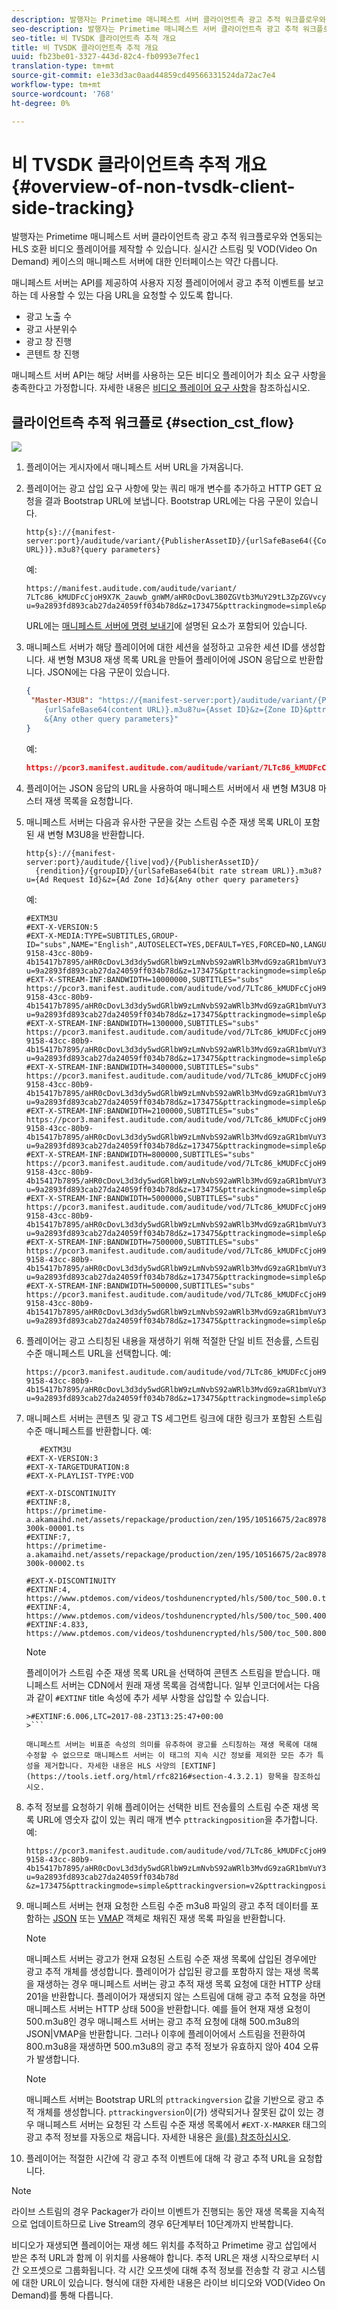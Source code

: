 ```yaml
---
description: 발행자는 Primetime 매니페스트 서버 클라이언트측 광고 추적 워크플로우와 연동되는 HLS 호환 비디오 플레이어를 제작할 수 있습니다. 실시간 스트림 및 VOD(Video On Demand) 케이스의 매니페스트 서버에 대한 인터페이스는 약간 다릅니다.
seo-description: 발행자는 Primetime 매니페스트 서버 클라이언트측 광고 추적 워크플로우와 연동되는 HLS 호환 비디오 플레이어를 제작할 수 있습니다. 실시간 스트림 및 VOD(Video On Demand) 케이스의 매니페스트 서버에 대한 인터페이스는 약간 다릅니다.
seo-title: 비 TVSDK 클라이언트측 추적 개요
title: 비 TVSDK 클라이언트측 추적 개요
uuid: fb23be01-3327-443d-82c4-fb0993e7fec1
translation-type: tm+mt
source-git-commit: e1e33d3ac0aad44859cd49566331524da72ac7e4
workflow-type: tm+mt
source-wordcount: '768'
ht-degree: 0%

---
```



# 비 TVSDK 클라이언트측 추적 개요 {#overview-of-non-tvsdk-client-side-tracking}

발행자는 Primetime 매니페스트 서버 클라이언트측 광고 추적 워크플로우와 연동되는 HLS 호환 비디오 플레이어를 제작할 수 있습니다. 실시간 스트림 및 VOD(Video On Demand) 케이스의 매니페스트 서버에 대한 인터페이스는 약간 다릅니다.

매니페스트 서버는 API를 제공하여 사용자 지정 플레이어에서 광고 추적 이벤트를 보고하는 데 사용할 수 있는 다음 URL을 요청할 수 있도록 합니다.

* 광고 노출 수
* 광고 사분위수
* 광고 창 진행
* 콘텐트 창 진행

매니페스트 서버 API는 해당 서버를 사용하는 모든 비디오 플레이어가 최소 요구 사항을 충족한다고 가정합니다. 자세한 내용은 [비디오 플레이어 요구 사항](/help/primetime-ad-insertion/~old-msapi-topics/ms-player-req.md)을 참조하십시오.

## 클라이언트측 추적 워크플로 {#section_cst_flow}

![](assets/pt_ssai_notvsdk_csat_ai-workflow.png)

1. 플레이어는 게시자에서 매니페스트 서버 URL을 가져옵니다.
1. 플레이어는 광고 삽입 요구 사항에 맞는 쿼리 매개 변수를 추가하고 HTTP GET 요청을 결과 Bootstrap URL에 보냅니다. Bootstrap URL에는 다음 구문이 있습니다.

   ```URL
   http{s}://{manifest-server:port}/auditude/variant/{PublisherAssetID}/{urlSafeBase64({Content URL})}.m3u8?{query parameters}
   ```

   예:

   ```URL
   https://manifest.auditude.com/auditude/variant/
   7LTc86_kMUDFcCjoH9X7K_2auwb_gnWM/aHR0cDovL3B0ZGVtb3MuY29tL3ZpZGVvcy90b3NoZHVuZW5jcnlwdGVkL2hscy90ZXN0Mi5tM3U4.m3u8?
   u=9a2893fd893cab27da24059ff034b78d&z=173475&pttrackingmode=simple&pttrackingversion=v2&__sid__=docExample02
   ```

   URL에는 [매니페스트 서버에 명령 보내기](/help/primetime-ad-insertion/~old-msapi-topics/ms-getting-started/ms-sending-cmd.md)에 설명된 요소가 포함되어 있습니다.

1. 매니페스트 서버가 해당 플레이어에 대한 세션을 설정하고 고유한 세션 ID를 생성합니다. 새 변형 M3U8 재생 목록 URL을 만들어 플레이어에 JSON 응답으로 반환합니다. JSON에는 다음 구문이 있습니다.

   ```JSON
   {
    "Master-M3U8": "https://{manifest-server:port}/auditude/variant/{PublisherAssetID}/{SessionID}/
       {urlSafeBase64(content URL)}.m3u8?u={Asset ID}&z={Zone ID}&pttrackingmode=simple&pttrackingversion=v2
       &{Any other query parameters}"
   }
   ```

   예:

   ```JSON
   https://pcor3.manifest.auditude.com/auditude/variant/7LTc86_kMUDFcCjoH9X7K_2auwb_gnWM/f958bef8-9158-43cc-80b9-4b15417b7895/aHR0cDovL3B0ZGVtb3MuY29tL3ZpZGVvcy90b3NoZHVuZW5jcnlwdGVkL2hscy90ZXN0Mi5tM3U4.3u8?u=9a2893fd893cab27da24059ff034b78d&z=173475&pttrackingmode=simple&pttrackingversion=v2
   ```

1. 플레이어는 JSON 응답의 URL을 사용하여 매니페스트 서버에서 새 변형 M3U8 마스터 재생 목록을 요청합니다.

1. 매니페스트 서버는 다음과 유사한 구문을 갖는 스트림 수준 재생 목록 URL이 포함된 새 변형 M3U8을 반환합니다.

   ```URL
   http{s}://{manifest-server:port}/auditude/{live|vod}/{PublisherAssetID}/
     {rendition}/{groupID}/{urlSafeBase64(bit rate stream URL)}.m3u8?u={Ad Request Id}&z={Ad Zone Id}&{Any other query parameters}
   ```

   예:

   ```URL
   #EXTM3U
   #EXT-X-VERSION:5
   #EXT-X-MEDIA:TYPE=SUBTITLES,GROUP-ID="subs",NAME="English",AUTOSELECT=YES,DEFAULT=YES,FORCED=NO,LANGUAGE="eng",URI="https://pcor3.manifest.auditude.com/auditude/vod/7LTc86_kMUDFcCjoH9X7K_2auwb_gnWM/webvtt/f958bef8-9158-43cc-80b9-4b15417b7895/aHR0cDovL3d3dy5wdGRlbW9zLmNvbS92aWRlb3MvdG9zaGR1bmVuY3J5cHRlZC9obHMvd2VidnR0L1RPUy1lbjIubTN1OA.m3u8?u=9a2893fd893cab27da24059ff034b78d&z=173475&pttrackingmode=simple&pttrackingversion=v2"
   #EXT-X-STREAM-INF:BANDWIDTH=10000000,SUBTITLES="subs"
   https://pcor3.manifest.auditude.com/auditude/vod/7LTc86_kMUDFcCjoH9X7K_2auwb_gnWM/10000/f958bef8-9158-43cc-80b9-4b15417b7895/aHR0cDovL3d3dy5wdGRlbW9zLmNvbS92aWRlb3MvdG9zaGR1bmVuY3J5cHRlZC9obHMvMTAwMDAvdG9jXzEwMDAwLm0zdTg.m3u8?u=9a2893fd893cab27da24059ff034b78d&z=173475&pttrackingmode=simple&pttrackingversion=v2
   #EXT-X-STREAM-INF:BANDWIDTH=1300000,SUBTITLES="subs"
   https://pcor3.manifest.auditude.com/auditude/vod/7LTc86_kMUDFcCjoH9X7K_2auwb_gnWM/1300/f958bef8-9158-43cc-80b9-4b15417b7895/aHR0cDovL3d3dy5wdGRlbW9zLmNvbS92aWRlb3MvdG9zaGR1bmVuY3J5cHRlZC9obHMvMTMwMC90b2NfMTMwMC5tM3U4.m3u8?u=9a2893fd893cab27da24059ff034b78d&z=173475&pttrackingmode=simple&pttrackingversion=v2
   #EXT-X-STREAM-INF:BANDWIDTH=3400000,SUBTITLES="subs"
   https://pcor3.manifest.auditude.com/auditude/vod/7LTc86_kMUDFcCjoH9X7K_2auwb_gnWM/3400/f958bef8-9158-43cc-80b9-4b15417b7895/aHR0cDovL3d3dy5wdGRlbW9zLmNvbS92aWRlb3MvdG9zaGR1bmVuY3J5cHRlZC9obHMvMzQwMC90b2NfMzQwMC5tM3U4.m3u8?u=9a2893fd893cab27da24059ff034b78d&z=173475&pttrackingmode=simple&pttrackingversion=v2
   #EXT-X-STREAM-INF:BANDWIDTH=2100000,SUBTITLES="subs"
   https://pcor3.manifest.auditude.com/auditude/vod/7LTc86_kMUDFcCjoH9X7K_2auwb_gnWM/2100/f958bef8-9158-43cc-80b9-4b15417b7895/aHR0cDovL3d3dy5wdGRlbW9zLmNvbS92aWRlb3MvdG9zaGR1bmVuY3J5cHRlZC9obHMvMjEwMC90b2NfMjEwMC5tM3U4.m3u8?u=9a2893fd893cab27da24059ff034b78d&z=173475&pttrackingmode=simple&pttrackingversion=v2
   #EXT-X-STREAM-INF:BANDWIDTH=800000,SUBTITLES="subs"
   https://pcor3.manifest.auditude.com/auditude/vod/7LTc86_kMUDFcCjoH9X7K_2auwb_gnWM/800/f958bef8-9158-43cc-80b9-4b15417b7895/aHR0cDovL3d3dy5wdGRlbW9zLmNvbS92aWRlb3MvdG9zaGR1bmVuY3J5cHRlZC9obHMvODAwL3RvY184MDAubTN1OA.m3u8?u=9a2893fd893cab27da24059ff034b78d&z=173475&pttrackingmode=simple&pttrackingversion=v2
   #EXT-X-STREAM-INF:BANDWIDTH=5000000,SUBTITLES="subs"
   https://pcor3.manifest.auditude.com/auditude/vod/7LTc86_kMUDFcCjoH9X7K_2auwb_gnWM/5000/f958bef8-9158-43cc-80b9-4b15417b7895/aHR0cDovL3d3dy5wdGRlbW9zLmNvbS92aWRlb3MvdG9zaGR1bmVuY3J5cHRlZC9obHMvNTAwMC90b2NfNTAwMC5tM3U4.m3u8?u=9a2893fd893cab27da24059ff034b78d&z=173475&pttrackingmode=simple&pttrackingversion=v2
   #EXT-X-STREAM-INF:BANDWIDTH=7500000,SUBTITLES="subs"
   https://pcor3.manifest.auditude.com/auditude/vod/7LTc86_kMUDFcCjoH9X7K_2auwb_gnWM/7500/f958bef8-9158-43cc-80b9-4b15417b7895/aHR0cDovL3d3dy5wdGRlbW9zLmNvbS92aWRlb3MvdG9zaGR1bmVuY3J5cHRlZC9obHMvNzUwMC90b2NfNzUwMC5tM3U4.m3u8?u=9a2893fd893cab27da24059ff034b78d&z=173475&pttrackingmode=simple&pttrackingversion=v2
   #EXT-X-STREAM-INF:BANDWIDTH=500000,SUBTITLES="subs"
   https://pcor3.manifest.auditude.com/auditude/vod/7LTc86_kMUDFcCjoH9X7K_2auwb_gnWM/500/f958bef8-9158-43cc-80b9-4b15417b7895/aHR0cDovL3d3dy5wdGRlbW9zLmNvbS92aWRlb3MvdG9zaGR1bmVuY3J5cHRlZC9obHMvNTAwL3RvY181MDAubTN1OA.m3u8?u=9a2893fd893cab27da24059ff034b78d&z=173475&pttrackingmode=simple&pttrackingversion=v2
   ```

1. 플레이어는 광고 스티칭된 내용을 재생하기 위해 적절한 단일 비트 전송률, 스트림 수준 매니페스트 URL을 선택합니다. 예:

   ```URL
   https://pcor3.manifest.auditude.com/auditude/vod/7LTc86_kMUDFcCjoH9X7K_2auwb_gnWM/500/f958bef8-9158-43cc-80b9-4b15417b7895/aHR0cDovL3d3dy5wdGRlbW9zLmNvbS92aWRlb3MvdG9zaGR1bmVuY3J5cHRlZC9obHMvNTAwL3RvY181MDAubTN1OA.m3u8?u=9a2893fd893cab27da24059ff034b78d&z=173475&pttrackingmode=simple&pttrackingversion=v2
   ```

1. 매니페스트 서버는 콘텐츠 및 광고 TS 세그먼트 링크에 대한 링크가 포함된 스트림 수준 매니페스트를 반환합니다. 예:

   ```
      #EXTM3U
   #EXT-X-VERSION:3
   #EXT-X-TARGETDURATION:8
   #EXT-X-PLAYLIST-TYPE:VOD
   
   #EXT-X-DISCONTINUITY
   #EXTINF:8,
   https://primetime-a.akamaihd.net/assets/repackage/production/zen/195/10516675/2ac89785ee8df17a31b2594c61f6921e-300k-00001.ts
   #EXTINF:7,
   https://primetime-a.akamaihd.net/assets/repackage/production/zen/195/10516675/2ac89785ee8df17a31b2594c61f6921e-300k-00002.ts
   
   #EXT-X-DISCONTINUITY
   #EXTINF:4,
   https://www.ptdemos.com/videos/toshdunencrypted/hls/500/toc_500.0.ts
   #EXTINF:4,
   https://www.ptdemos.com/videos/toshdunencrypted/hls/500/toc_500.4000.ts
   #EXTINF:4.833,
   https://www.ptdemos.com/videos/toshdunencrypted/hls/500/toc_500.8000.ts   
   ```

   >[!NOTE]
   >
   >플레이어가 스트림 수준 재생 목록 URL을 선택하여 콘텐츠 스트림을 받습니다. 매니페스트 서버는 CDN에서 원래 재생 목록을 검색합니다. 일부 인코더에서는 다음과 같이 `#EXTINF` title 속성에 추가 세부 사항을 삽입할 수 있습니다.
   >
   >
   ```
   >#EXTINF:6.006,LTC=2017-08-23T13:25:47+00:00
   >```

   매니페스트 서버는 비표준 속성의 의미를 유추하여 광고를 스티칭하는 재생 목록에 대해 수정할 수 없으므로 매니페스트 서버는 이 태그의 지속 시간 정보를 제외한 모든 추가 특성을 제거합니다. 자세한 내용은 HLS 사양의 [EXTINF](https://tools.ietf.org/html/rfc8216#section-4.3.2.1) 항목을 참조하십시오.

1. 추적 정보를 요청하기 위해 플레이어는 선택한 비트 전송률의 스트림 수준 재생 목록 URL에 영숫자 값이 있는 쿼리 매개 변수 `pttrackingposition`을 추가합니다. 예:

   ```URL
   https://pcor3.manifest.auditude.com/auditude/vod/7LTc86_kMUDFcCjoH9X7K_2auwb_gnWM/500/f958bef8-9158-43cc-80b9-4b15417b7895/aHR0cDovL3d3dy5wdGRlbW9zLmNvbS92aWRlb3MvdG9zaGR1bmVuY3J5cHRlZC9obHMvNTAwL3RvY181MDAubTN1OA.m3u8?u=9a2893fd893cab27da24059ff034b78d
   &z=173475&pttrackingmode=simple&pttrackingversion=v2&pttrackingposition=1
   ```

1. 매니페스트 서버는 현재 요청한 스트림 수준 m3u8 파일의 광고 추적 데이터를 포함하는 [JSON](/help/primetime-ad-insertion/~old-msapi-topics/ms-list-file-formats/notvsdk-csat-sidecar.md) 또는 [VMAP](/help/primetime-ad-insertion/~old-msapi-topics/ms-list-file-formats/notvsdk-csat-vmap.md) 객체로 채워진 재생 목록 파일을 반환합니다.

   >[!NOTE]
   >
   >매니페스트 서버는 광고가 현재 요청된 스트림 수준 재생 목록에 삽입된 경우에만 광고 추적 개체를 생성합니다. 플레이어가 삽입된 광고를 포함하지 않는 재생 목록을 재생하는 경우 매니페스트 서버는 광고 추적 재생 목록 요청에 대한 HTTP 상태 201을 반환합니다. 플레이어가 재생되지 않는 스트림에 대해 광고 추적 요청을 하면 매니페스트 서버는 HTTP 상태 500을 반환합니다. 예를 들어 현재 재생 요청이 500.m3u8인 경우 매니페스트 서버는 광고 추적 요청에 대해 500.m3u8의 JSON|VMAP을 반환합니다. 그러나 이후에 플레이어에서 스트림을 전환하여 800.m3u8을 재생하면 500.m3u8의 광고 추적 정보가 유효하지 않아 404 오류가 발생합니다.

   >[!NOTE]
   >
   >매니페스트 서버는 Bootstrap URL의 `pttrackingversion` 값을 기반으로 광고 추적 개체를 생성합니다. `pttrackingversion`이(가) 생략되거나 잘못된 값이 있는 경우 매니페스트 서버는 요청된 각 스트림 수준 재생 목록에서 `#EXT-X-MARKER` 태그의 광고 추적 정보를 자동으로 채웁니다. 자세한 내용은 [을(를) 참조하십시오](/help/primetime-ad-insertion/~old-msapi-topics/ms-at-effectiveness/ms-api-playlists.md).

1. 플레이어는 적절한 시간에 각 광고 추적 이벤트에 대해 각 광고 추적 URL을 요청합니다.

>[!NOTE]
>
>라이브 스트림의 경우 Packager가 라이브 이벤트가 진행되는 동안 재생 목록을 지속적으로 업데이트하므로 Live Stream의 경우 6단계부터 10단계까지 반복합니다.

비디오가 재생되면 플레이어는 재생 헤드 위치를 추적하고 Primetime 광고 삽입에서 받은 추적 URL과 함께 이 위치를 사용해야 합니다. 추적 URL은 재생 시작으로부터 시간 오프셋으로 그룹화됩니다. 각 시간 오프셋에 대해 추적 정보를 전송할 각 광고 시스템에 대한 URL이 있습니다. 형식에 대한 자세한 내용은 라이브 비디오와 VOD(Video On Demand)를 통해 다릅니다.

